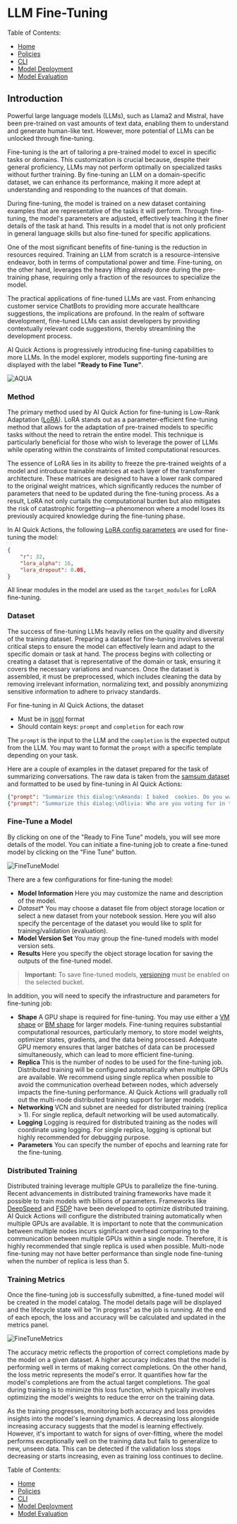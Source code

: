 # LLM Fine-Tuning

Table of Contents:

- [Home](README.md)
- [Policies](policies/README.md)
- [CLI](cli-tips.md)
- [Model Deployment](model-deployment-tips.md)
- [Model Evaluation](evaluation-tips.md)

## Introduction

Powerful large language models (LLMs), such as Llama2 and Mistral, have been pre-trained on vast amounts of text data, enabling them to understand and generate human-like text. However, more potential of LLMs can be unlocked through fine-tuning.

Fine-tuning is the art of tailoring a pre-trained model to excel in specific tasks or domains. This customization is crucial because, despite their general proficiency, LLMs may not perform optimally on specialized tasks without further training. By fine-tuning an LLM on a domain-specific dataset, we can enhance its performance, making it more adept at understanding and responding to the nuances of that domain.

During fine-tuning, the model is trained on a new dataset containing examples that are representative of the tasks it will perform. Through fine-tuning, the model's parameters are adjusted, effectively teaching it the finer details of the task at hand. This results in a model that is not only proficient in general language skills but also fine-tuned for specific applications.

One of the most significant benefits of fine-tuning is the reduction in resources required. Training an LLM from scratch is a resource-intensive endeavor, both in terms of computational power and time. Fine-tuning, on the other hand, leverages the heavy lifting already done during the pre-training phase, requiring only a fraction of the resources to specialize the model.

The practical applications of fine-tuned LLMs are vast. From enhancing customer service ChatBots to providing more accurate healthcare suggestions, the implications are profound. In the realm of software development, fine-tuned LLMs can assist developers by providing contextually relevant code suggestions, thereby streamlining the development process.

AI Quick Actions is progressively introducing fine-tuning capabilities to more LLMs. In the model explorer, models supporting fine-tuning are displayed with the label **"Ready to Fine Tune"**.

![AQUA](web_assets/model-explorer.png)

### Method

The primary method used by AI Quick Action for fine-tuning is Low-Rank Adaptation ([LoRA](https://huggingface.co/docs/peft/main/en/conceptual_guides/lora)). LoRA stands out as a parameter-efficient fine-tuning method that allows for the adaptation of pre-trained models to specific tasks without the need to retrain the entire model. This technique is particularly beneficial for those who wish to leverage the power of LLMs while operating within the constraints of limited computational resources.

The essence of LoRA lies in its ability to freeze the pre-trained weights of a model and introduce trainable matrices at each layer of the transformer architecture. These matrices are designed to have a lower rank compared to the original weight matrices, which significantly reduces the number of parameters that need to be updated during the fine-tuning process. As a result, LoRA not only curtails the computational burden but also mitigates the risk of catastrophic forgetting—a phenomenon where a model loses its previously acquired knowledge during the fine-tuning phase.

In AI Quick Actions, the following [LoRA config parameters](https://huggingface.co/docs/peft/main/en/conceptual_guides/lora#common-lora-parameters-in-peft) are used for fine-tuning the model:

```json
{
    "r": 32,
    "lora_alpha": 16,
    "lora_dropout": 0.05,
}
```

All linear modules in the model are used as the `target_modules` for LoRA fine-tuning.

### Dataset

The success of fine-tuning LLMs heavily relies on the quality and diversity of the training dataset. Preparing a dataset for fine-tuning involves several critical steps to ensure the model can effectively learn and adapt to the specific domain or task at hand. The process begins with collecting or creating a dataset that is representative of the domain or task, ensuring it covers the necessary variations and nuances. Once the dataset is assembled, it must be preprocessed, which includes cleaning the data by removing irrelevant information, normalizing text, and possibly anonymizing sensitive information to adhere to privacy standards.

For fine-tuning in AI Quick Actions, the dataset

- Must be in [jsonl](https://jsonlines.org/) format
- Should contain keys: `prompt` and `completion` for each row

The `prompt` is the input to the LLM and the `completion` is the expected output from the LLM. You may want to format the `prompt` with a specific template depending on your task.

Here are a couple of examples in the dataset prepared for the task of summarizing conversations. The raw data is taken from the [samsum dataset](https://huggingface.co/datasets/samsum) and formatted to be used by fine-tuning in AI Quick Actions:

```json
{"prompt": "Summarize this dialog:\nAmanda: I baked  cookies. Do you want some?\r\nJerry: Sure!\r\nAmanda: I'll bring you some tomorrow :-)\n---\nSummary:\n", "completion": "Amanda baked cookies and will bring some for Jerry tomorrow."}
{"prompt": "Summarize this dialog:\nOlivia: Who are you voting for in this election? \r\nOliver: Liberals as always.\r\nOlivia: Me too!!\r\nOliver: Great\n---\nSummary:\n", "completion": "Olivia and Olivier are voting for liberals in this election. "}
```

### Fine-Tune a Model

By clicking on one of the "Ready to Fine Tune" models, you will see more details of the model. You can initiate a fine-tuning job to create a fine-tuned model by clicking on the "Fine Tune" button.

![FineTuneModel](web_assets/fine-tune-model.png)

There are a few configurations for fine-tuning the model:

- **Model Information** Here you may customize the name and description of the model.
- *Dataset** You may choose a dataset file from object storage location or select a new dataset from your notebook session. Here you will also specify the percentage of the dataset you would like to split for training/validation (evaluation).
- **Model Version Set** You may group the fine-tuned models with model version sets.
- **Results** Here you specify the object storage location for saving the outputs of the fine-tuned model. 

> **Important:** To save fine-tuned models, [versioning](https://docs.oracle.com/en-us/iaas/Content/Object/Tasks/usingversioning.htm) must be enabled on the selected bucket.

In addition, you will need to specify the infrastructure and parameters for fine-tuning job:

- **Shape** A GPU shape is required for fine-tuning. You may use either a [VM shape](https://docs.oracle.com/en-us/iaas/Content/Compute/References/computeshapes.htm#vm-gpu) or [BM shape](https://docs.oracle.com/en-us/iaas/Content/Compute/References/computeshapes.htm#bm-gpu) for larger models. Fine-tuning requires substantial computational resources, particularly memory, to store model weights, optimizer states, gradients, and the data being processed. Adequate GPU memory ensures that larger batches of data can be processed simultaneously, which can lead to more efficient fine-tuning. 
- **Replica** This is the number of nodes to be used for the fine-tuning job. Distributed training will be configured automatically when multiple GPUs are available. We recommend using single replica when possible to avoid the communication overhead between nodes, which adversely impacts the fine-tuning performance. AI Quick Actions will gradually roll out the multi-node distributed training support for larger models.
- **Networking** VCN and subnet are needed for distributed training (replica > 1). For single replica, default networking will be used automatically.
- **Logging** Logging is required for distributed training as the nodes will coordinate using logging. For single replica, logging is optional but highly recommended for debugging purpose.
- **Parameters** You can specify the number of epochs and learning rate for the fine-tuning.

### Distributed Training

Distributed training leverage multiple GPUs to parallelize the fine-tuning. Recent advancements in distributed training frameworks have made it possible to train models with billions of parameters. Frameworks like [DeepSpeed](https://www.deepspeed.ai/) and [FSDP](https://pytorch.org/blog/introducing-pytorch-fully-sharded-data-parallel-api/) have been developed to optimize distributed training. AI Quick Actions will configure the distributed training automatically when multiple GPUs are available. It is important to note that the communication between multiple nodes incurs significant overhead comparing to the communication between multiple GPUs within a single node. Therefore, it is highly recommended that single replica is used when possible. Multi-node fine-tuning may not have better performance than single node fine-tuning when the number of replica is less than 5.

### Training Metrics

Once the fine-tuning job is successfully submitted, a fine-tuned model will be created in the model catalog. The model details page will be displayed and the lifecycle state will be "In progress" as the job is running. At the end of each epoch, the loss and accuracy will be calculated and updated in the metrics panel.

![FineTuneMetrics](web_assets/fine-tune-metrics.png)

The accuracy metric reflects the proportion of correct completions made by the model on a given dataset. A higher accuracy indicates that the model is performing well in terms of making correct completions. On the other hand, the loss metric represents the model's error. It quantifies how far the model's completions are from the actual target completions. The goal during training is to minimize this loss function, which typically involves optimizing the model's weights to reduce the error on the training data.

As the training progresses, monitoring both accuracy and loss provides insights into the model's learning dynamics. A decreasing loss alongside increasing accuracy suggests that the model is learning effectively. However, it's important to watch for signs of over-fitting, where the model performs exceptionally well on the training data but fails to generalize to new, unseen data. This can be detected if the validation loss stops decreasing or starts increasing, even as training loss continues to decline.

Table of Contents:

- [Home](README.md)
- [Policies](policies/README.md)
- [CLI](cli-tips.md)
- [Model Deployment](model-deployment-tips.md)
- [Model Evaluation](evaluation-tips.md)

